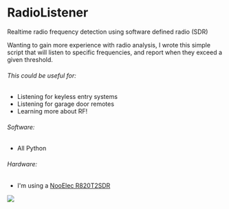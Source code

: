 # RadioListener
Realtime radio frequency detection using software defined radio (SDR)

Wanting to gain more experience with radio analysis, I wrote this simple script that will listen to specific frequencies, and report when they exceed a given threshold.
 
###### This could be useful for:
- Listening for keyless entry systems
- Listening for garage door remotes
- Learning more about RF!
 
###### Software:
 - All Python
 
###### Hardware: 
- I'm using a [NooElec R820T2SDR](https://www.nooelec.com/store/sdr/sdr-receivers/nesdr-mini-2.html)

![](https://streamable.com/ze7kz2)